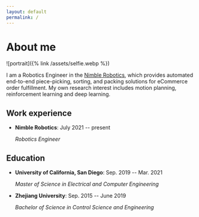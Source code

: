 ```yaml
---
layout: default
permalink: /
---
```


# About me

![portrait]({% link /assets/selfie.webp %})

I am a Robotics Engineer in the [Nimble Robotics](https://nimble.ai/), which provides automated end-to-end piece-picking, sorting, and packing solutions for eCommerce order fulfillment. My own research interest includes motion planning, reinforcement learning and deep learning. 

## Work experience

- **Nimble Robotics**: July 2021 -- present
  
  *Robotics Engineer*

## Education

- **University of California, San Diego**: Sep. 2019 -- Mar. 2021

    *Master of Science in Electrical and Computer Engineering*

- **Zhejiang University**: Sep. 2015 -- June 2019

    *Bachelor of Science in Control Science and Engineering*
